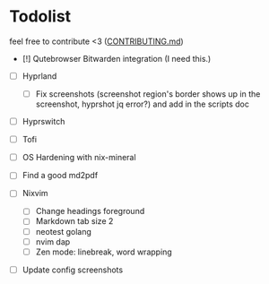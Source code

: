 # Todolist

feel free to contribute <3 ([CONTRIBUTING.md](CONTRIBUTING.md))

- [!] Qutebrowser Bitwarden integration (I need this.)

- [ ] Hyprland
  - [ ] Fix screenshots (screenshot region's border shows up in the screenshot, hyprshot jq error?) and add in the scripts doc

- [ ] Hyprswitch
- [ ] Tofi
- [ ] OS Hardening with nix-mineral
- [ ] Find a good md2pdf

- [ ] Nixvim
  - [ ] Change headings foreground
  - [ ] Markdown tab size 2
  - [ ] neotest golang
  - [ ] nvim dap
  - [ ] Zen mode: linebreak, word wrapping

- [ ] Update config screenshots
